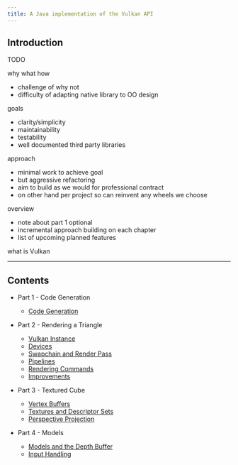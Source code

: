 ```yaml
---
title: A Java implementation of the Vulkan API
---
```


## Introduction

TODO

why
what 
how

- challenge of why not
- difficulty of adapting native library to OO design

goals
- clarity/simplicity
- maintainability
- testability
- well documented third party libraries

approach
- minimal work to achieve goal
- but aggressive refactoring
- aim to build as we would for professional contract
- on other hand per project so can reinvent any wheels we choose

overview
- note about part 1 optional
- incremental approach building on each chapter
- list of upcoming planned features

what is Vulkan

---

## Contents

- Part 1 - Code Generation
    - [Code Generation](blog/part-1-generation/generation)


- Part 2 - Rendering a Triangle
    - [Vulkan Instance](blog/part-2-triangle/instance)
    - [Devices](blog/part-2-triangle/devices)
    - [Swapchain and Render Pass](blog/part-2-triangle/swapchain)
    - [Pipelines](blog/part-2-triangle/pipeline)
    - [Rendering Commands](blog/part-2-triangle/commands)
    - [Improvements](blog/part-2-triangle/improvements)


- Part 3 - Textured Cube
    - [Vertex Buffers](blog/part-3-cube/vertex-buffers)
    - [Textures and Descriptor Sets](blog/part-3-cube/textures)
    - [Perspective Projection](blog/part-3-cube/perspective)
   
   
- Part 4 - Models
    - [Models and the Depth Buffer](blog/part-4-models/model-loader)
    - [Input Handling](blog/part-4-models/input-handling)
    
